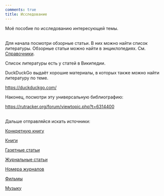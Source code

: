 ```yaml
---
comments: true
title: Исследование
---
```


Моё пособие по исследованию интересующей темы.
<br><br>

Для начала посмотри обзорные статьи. В них можно найти список литературы. Обзорные статьи можно найти в энциклопедиях. См. [Справочники](/ru/reference-books).

Список литературы есть у статей в Википедии.

DuckDuckGo выдаёт хорошие материалы, в которых также можно найти литературу по теме.

<https://duckduckgo.com/>

Наконец, посмотри эту универсальную библиографию:

<https://rutracker.org/forum/viewtopic.php?t=6314400>
<br><br>

Дальше отправляйся искать источники:

[Конкретную книгу](/ru/book-searching)

[Книги](/ru/libraries)

[Газетные статьи](/ru/newspapers)

[Журнальные статьи](/ru/articles)

[Номера журналов](/ru/magazines)

[Фильмы](/ru/films)

[Музыку](/ru/music)